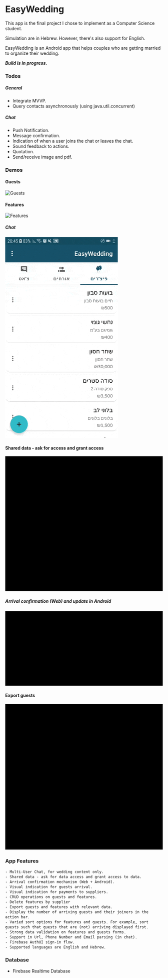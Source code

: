 # EasyWedding
This app is the final project I chose to implement as a Computer Science student.

Simulation are in Hebrew. However, there's also support for English.

EasyWedding is an Android app that helps couples who are getting married to organize their wedding.

***Build is in progress.***
  ### Todos
   ##### General
   - Integrate MVVP.
   - Query contacts asynchronously (using java.util.concurrent)
   ##### Chat
   - Push Notification.
   - Message confirmation.
   - Indication of when a user joins the chat or leaves the chat.
   - Sound feedback to actions.
   - Quotation.
   - Send/receive image and pdf. 

### Demos

#### Guests                      
![Guests](demo/6_guests.gif)  

#### Features
![Features](demo/5_features.gif)

##### Chat
![Chat](demo/1_Chat.gif)

#### Shared data - ask for access and grant access
![shared data](demo/7_access.gif)

##### Arrival confirmation (Web) and update in Android
![Arrival confirmation](demo/8_arrival_confirmation.gif)

#### Export guests
![Export guests](demo/8_export_guests.gif)

### App Features
  
    - Multi-User Chat, for wedding content only.
    - Shared data - ask for data access and grant access to data.
    - Arrival confirmation mechanism (Web + Android).
    - Visual indication for guests arrival.
    - Visual indication for payments to suppliers.
    - CRUD operations on guests and features.
    - Delete features by supplier
    - Export guests and features with relevant data.
    - Display the number of arriving guests and their joiners in the action bar. 
    - Varied sort options for features and guests. For example, sort guests such that guests that are (not) arriving displayed first.  
    - Strong data validation on features and guests forms.
    - Support in Url, Phone Number and Email parsing (in chat).
    - Firebase AuthUI sign-in flow.   
    - Supported languages are English and Hebrew.


### Database
 - Firebase Realtime Database 
     

